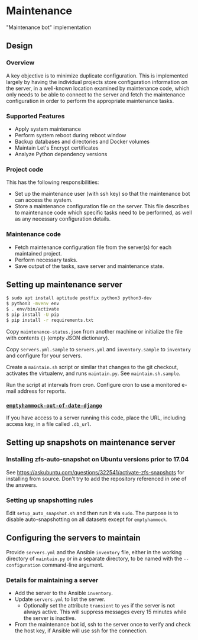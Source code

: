# Maintenance

"Maintenance bot" implementation

## Design

### Overview

A key objective is to minimize duplicate configuration.  This is implemented
largely by having the individual projects store configuration information on
the server, in a well-known location examined by maintenance code, which
only needs to be able to connect to the server and fetch the maintenance
configuration in order to perform the appropriate maintenance tasks.

### Supported Features

* Apply system maintenance
* Perform system reboot during reboot window
* Backup databases and directories and Docker volumes
* Maintain Let's Encrypt certificates
* Analyze Python dependency versions

### Project code

This has the following responsibilities:

* Set up the maintenance user (with ssh key) so that the maintenance bot can
  access the system.
* Store a maintenance configuration file on the server.  This file describes to
  maintenance code which specific tasks need to be performed, as well as
  any necessary configuration details.

### Maintenance code

* Fetch maintenance configuration file from the server(s) for each 
  maintained project.
* Perform necessary tasks.
* Save output of the tasks, save server and maintenance state.

## Setting up maintenance server

```bash
$ sudo apt install aptitude postfix python3 python3-dev
$ python3 -mvenv env
$ . env/bin/activate
$ pip install -U pip
$ pip install -r requirements.txt
```

Copy `maintenance-status.json` from another machine or initialize the file
with contents `{}` (empty JSON dictionary).

Copy `servers.yml.sample` to `servers.yml` and `inventory.sample` to `inventory`
and configure for your servers.

Create a `maintain.sh` script or similar that changes to the git checkout,
activates the virtualenv, and runs `maintain.py`.  See `maintain.sh.sample`.

Run the script at intervals from cron.  Configure cron to use a monitored
e-mail address for reports.

### [`emptyhammock-out-of-date-django`](https://github.com/trawick/emptyhammock-out-of-date-django)

If you have access to a server running this code, place the URL, including
access key, in a file called `.db_url`.

## Setting up snapshots on maintenance server

### Installing zfs-auto-snapshot on Ubuntu versions prior to 17.04

See https://askubuntu.com/questions/322541/activate-zfs-snapshots for installing
from source.  Don't try to add the repository referenced in one of the answers.

### Setting up snapshotting rules

Edit `setup_auto_snapshot.sh` and then run it via `sudo`.  The purpose is to
disable auto-snapshotting on all datasets except for `emptyhammock`.

## Configuring the servers to maintain

Provide `servers.yml` and the Ansible `inventory` file, either in the working
directory of `maintain.py` or in a separate directory, to be named with the
`--configuration` command-line argument.

### Details for maintaining a server

* Add the server to the Ansible `inventory`.
* Update `servers.yml` to list the server.
  * Optionally set the attribute `transient` to `yes` if the server is not
    always active.  This will suppress messages every 15 minutes while the
    server is inactive.
* From the maintenance bot id, ssh to the server once to verify and check
  the host key, if Ansible will use ssh for the connection.
